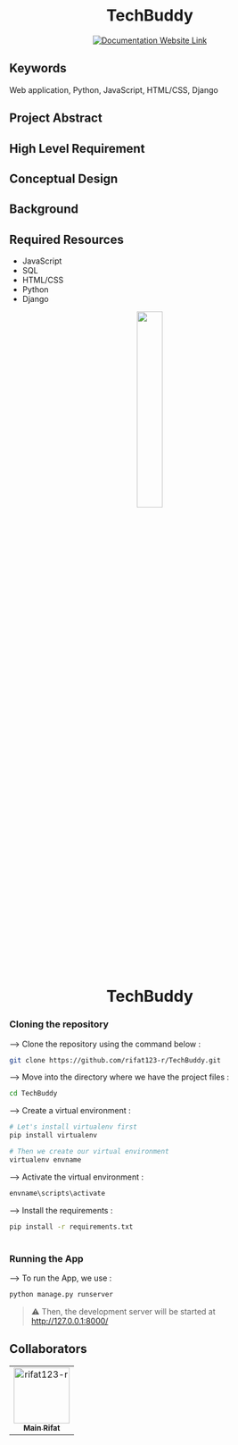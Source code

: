 <div align="center">

# TechBuddy
[![Documentation Website Link](https://img.shields.io/badge/-Documentation%20Website-brightgreen)](https://rifat123-r.github.io/TechBuddy/)


</div>


## Keywords
Web application, Python, JavaScript, HTML/CSS, Django

## Project Abstract


## High Level Requirement


## Conceptual Design


## Background

## Required Resources
- JavaScript
- SQL
- HTML/CSS
- Python
- Django




<div align="center">
<img width="30%" src="![1](https://github.com/rifat123-r/TechBuddy/assets/73204434/d731f035-1036-4db1-9089-320a942b72f6)
">

# TechBuddy
</div>

### Cloning the repository

--> Clone the repository using the command below :
```bash
git clone https://github.com/rifat123-r/TechBuddy.git

```

--> Move into the directory where we have the project files : 
```bash
cd TechBuddy

```

--> Create a virtual environment :
```bash
# Let's install virtualenv first
pip install virtualenv

# Then we create our virtual environment
virtualenv envname

```

--> Activate the virtual environment :
```bash
envname\scripts\activate

```

--> Install the requirements :
```bash
pip install -r requirements.txt

```

#

### Running the App

--> To run the App, we use :
```bash
python manage.py runserver

```

> ⚠ Then, the development server will be started at http://127.0.0.1:8000/

## Collaborators

[//]: # ( readme: collaborators -start )
<table>
<tr>
    </td>
    <td align="center">
        <a href="https://github.com/rifat123-r">
            <img src="https://avatars.githubusercontent.com/u/73204434?v=4" width="100;" alt="rifat123-r"/>
            <br />
            <sub><b>Main Rifat</b></sub>
        </a>
    </td>
</tr>
</table>

[//]: # ( readme: collaborators -end )
